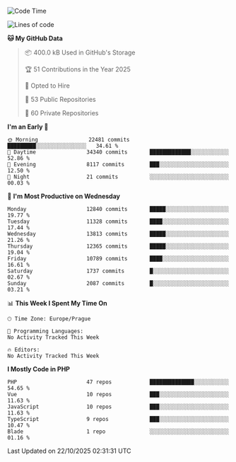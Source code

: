 <!--START_SECTION:waka-->
![Code Time](http://img.shields.io/badge/Code%20Time-1%2C584%20hrs%203%20mins-blue)

![Lines of code](https://img.shields.io/badge/From%20Hello%20World%20I%27ve%20Written-18.5%20million%20lines%20of%20code-blue)

**🐱 My GitHub Data** 

> 📦 400.0 kB Used in GitHub's Storage 
 > 
> 🏆 51 Contributions in the Year 2025
 > 
> 💼 Opted to Hire
 > 
> 📜 53 Public Repositories 
 > 
> 🔑 60 Private Repositories 
 > 
**I'm an Early 🐤** 

```text
🌞 Morning                22481 commits       █████████░░░░░░░░░░░░░░░░   34.61 % 
🌆 Daytime                34340 commits       █████████████░░░░░░░░░░░░   52.86 % 
🌃 Evening                8117 commits        ███░░░░░░░░░░░░░░░░░░░░░░   12.50 % 
🌙 Night                  21 commits          ░░░░░░░░░░░░░░░░░░░░░░░░░   00.03 % 
```
📅 **I'm Most Productive on Wednesday** 

```text
Monday                   12840 commits       █████░░░░░░░░░░░░░░░░░░░░   19.77 % 
Tuesday                  11328 commits       ████░░░░░░░░░░░░░░░░░░░░░   17.44 % 
Wednesday                13813 commits       █████░░░░░░░░░░░░░░░░░░░░   21.26 % 
Thursday                 12365 commits       █████░░░░░░░░░░░░░░░░░░░░   19.04 % 
Friday                   10789 commits       ████░░░░░░░░░░░░░░░░░░░░░   16.61 % 
Saturday                 1737 commits        █░░░░░░░░░░░░░░░░░░░░░░░░   02.67 % 
Sunday                   2087 commits        █░░░░░░░░░░░░░░░░░░░░░░░░   03.21 % 
```


📊 **This Week I Spent My Time On** 

```text
🕑︎ Time Zone: Europe/Prague

💬 Programming Languages: 
No Activity Tracked This Week

🔥 Editors: 
No Activity Tracked This Week
```

**I Mostly Code in PHP** 

```text
PHP                      47 repos            ██████████████░░░░░░░░░░░   54.65 % 
Vue                      10 repos            ███░░░░░░░░░░░░░░░░░░░░░░   11.63 % 
JavaScript               10 repos            ███░░░░░░░░░░░░░░░░░░░░░░   11.63 % 
TypeScript               9 repos             ███░░░░░░░░░░░░░░░░░░░░░░   10.47 % 
Blade                    1 repo              ░░░░░░░░░░░░░░░░░░░░░░░░░   01.16 % 
```




 Last Updated on 22/10/2025 02:31:31 UTC
<!--END_SECTION:waka-->
<!--
**AlexKratky/AlexKratky** is a ✨ _special_ ✨ repository because its `README.md` (this file) appears on your GitHub profile.

Here are some ideas to get you started:

- 🔭 I’m currently working on ...
- 🌱 I’m currently learning ...
- 👯 I’m looking to collaborate on ...
- 🤔 I’m looking for help with ...
- 💬 Ask me about ...
- 📫 How to reach me: ...
- 😄 Pronouns: ...
- ⚡ Fun fact: ...
-->
